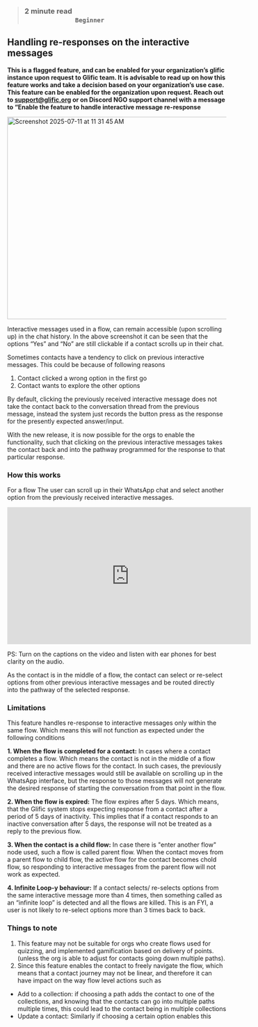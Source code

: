 > ### **2 minute read &nbsp; &nbsp; &nbsp; &nbsp; &nbsp; &nbsp; &nbsp; &nbsp; &nbsp; &nbsp; &nbsp; &nbsp; &nbsp; &nbsp; &nbsp; &nbsp; &nbsp; &nbsp; &nbsp; &nbsp; &nbsp; &nbsp; &nbsp; &nbsp; &nbsp; &nbsp; &nbsp; &nbsp; &nbsp; &nbsp; &nbsp; &nbsp; &nbsp; &nbsp; &nbsp; &nbsp; &nbsp; &nbsp; &nbsp; &nbsp; &nbsp; &nbsp; &nbsp; &nbsp; &nbsp; &nbsp; &nbsp; &nbsp; &nbsp; &nbsp; &nbsp; &nbsp; &nbsp; &nbsp; &nbsp; &nbsp; &nbsp; &nbsp; &nbsp; &nbsp; `Beginner`**

## Handling re-responses on the interactive messages

**This is a flagged feature, and can be enabled for your organization’s glific instance upon request to Glific team. It is advisable to read up on how this feature works and take a decision based on your organization’s use case. This feature can be enabled for the organization upon request. Reach out to support@glific.org or on Discord NGO support channel with a message to “Enable the feature to handle interactive message re-response**

<img width="619" height="465" alt="Screenshot 2025-07-11 at 11 31 45 AM" src="https://github.com/user-attachments/assets/87acb953-3f4c-4b1b-a2da-df5e5358dec2"/>

Interactive messages used in a flow, can remain accessible (upon scrolling up) in the chat history. In the above screenshot it can be seen that the options “Yes” and “No” are still clickable if a contact scrolls up in their chat.  

Sometimes contacts have a tendency to click on previous interactive messages. This could be because of following reasons 
1. Contact clicked a wrong option in the first go
2. Contact wants to explore the other options

By default, clicking the previously received interactive message  does not take the contact back to the conversation thread from the previous message, instead the system just records the button press as the response for the presently expected answer/input. 

With the new release, it is now possible for the orgs to enable the functionality, such that clicking on the previous interactive messages takes the contact back and into the pathway programmed for the response to that particular response.

### How this works

For a flow The user can scroll up in their WhatsApp chat and select another option from the previously received interactive messages. 

<iframe width="560" height="315" src="https://www.youtube.com/embed/NB-wDsYsm_Q?si=rrTx55KzCaII9YGQ&amp;start=2" title="YouTube video player" frameborder="0" allow="accelerometer; autoplay; clipboard-write; encrypted-media; gyroscope; picture-in-picture; web-share" referrerpolicy="strict-origin-when-cross-origin" allowfullscreen></iframe>

PS: Turn on the captions on the video and listen with ear phones for best clarity on the audio.

As the contact is in the middle of a flow, the contact can select or re-select options from other previous interactive messages and be routed directly into the pathway of the selected response. 

### Limitations
This feature handles re-response to interactive messages only within the same flow. Which means this will not function as expected under the following conditions 

**1. When the flow is completed for a contact:** In cases where a contact completes a flow. Which means the contact is not in the middle of a flow and there are no active flows for the contact. In such cases, the previously received interactive messages would still be available on scrolling up in the WhatsApp interface, but the response to those messages will not generate the desired response of starting the conversation from that point in the flow. 

**2. When the flow is expired:** The flow expires after 5 days. Which means, that the Glific system stops expecting response from a contact after a period of 5 days of inactivity. This implies that if a contact responds to an inactive conversation after 5 days, the response will not be treated as a reply to the previous flow. 

**3. When the contact is a child flow:** In case there is "enter another flow" node used, such a flow is called parent flow. When the contact moves from a parent flow to child flow, the active flow for the contact becomes chold flow, so responding to interactive messages from the parent flow will not work as expected. 

**4. Infinite Loop-y behaviour:** If a contact selects/ re-selects options from the same interactive message more than 4 times, then something called as an “infinite loop” is detected and all the flows are killed. This is an FYI, a user is not likely to re-select options more than 3 times back to back. 


### Things to note

1. This feature may not be suitable for orgs who create flows used for quizzing, and implemented gamification based on delivery of points. (unless the org is able to adjust for contacts going down multiple paths).
2. Since this feature enables the contact to freely navigate the flow, which means that a contact journey may not be linear, and therefore it can have impact on the way flow level actions such as
- Add to a collection: if choosing a path adds the contact to one of the collections, and knowing that the contacts can go into multiple paths multiple times, this could lead to the contact being in multiple collections
- Update a contact: Similarly if choosing a certain option enables this

